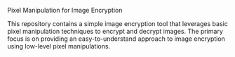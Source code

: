 Pixel Manipulation for Image Encryption

This repository contains a simple image encryption tool that leverages basic pixel manipulation techniques to encrypt and decrypt images.  The primary focus is on providing an easy-to-understand approach to image encryption using low-level pixel manipulations.
